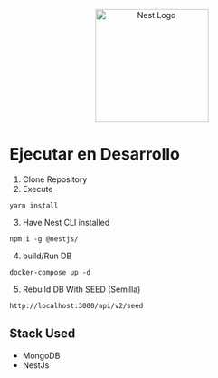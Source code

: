 <p align="center">
  <a href="http://nestjs.com/" target="blank"><img src="https://nestjs.com/img/logo-small.svg" width="200" alt="Nest Logo" /></a>
</p>

# Ejecutar en Desarrollo

1. Clone Repository
2. Execute
```
yarn install
```
3. Have Nest CLI installed 
```
npm i -g @nestjs/
```

4. build/Run DB
```
docker-compose up -d
```

5. Rebuild DB With SEED (Semilla)
```
http://localhost:3000/api/v2/seed
```

## Stack Used
* MongoDB
* NestJs
